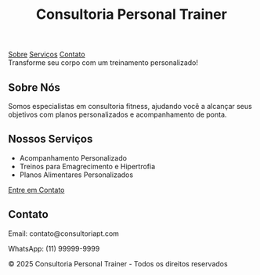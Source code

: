 <!DOCTYPE html>
<html lang="pt-BR">
<head>
    <meta charset="UTF-8">
    <meta name="viewport" content="width=device-width, initial-scale=1.0">
<body>
    <header>
        <h1>Consultoria Personal Trainer</h1>
    </header>
    <nav>
        <a href="#sobre">Sobre</a>
        <a href="#servicos">Serviços</a>
        <a href="#contato">Contato</a>
    </nav>
    <div class="banner">
        Transforme seu corpo com um treinamento personalizado!
    </div>
    <div class="container" id="sobre">
        <h2>Sobre Nós</h2>
        <p>Somos especialistas em consultoria fitness, ajudando você a alcançar seus objetivos com planos personalizados e acompanhamento de ponta.</p>
    </div>
    <div class="container" id="servicos">
        <h2>Nossos Serviços</h2>
        <ul>
            <li>Acompanhamento Personalizado</li>
            <li>Treinos para Emagrecimento e Hipertrofia</li>
            <li>Planos Alimentares Personalizados</li>
        </ul>
        <a href="#contato" class="btn">Entre em Contato</a>
    </div>
    <div class="container" id="contato">
        <h2>Contato</h2>
        <p>Email: contato@consultoriapt.com</p>
        <p>WhatsApp: (11) 99999-9999</p>
    </div>
    <footer>
        &copy; 2025 Consultoria Personal Trainer - Todos os direitos reservados
    </footer>
</body>
</html>
